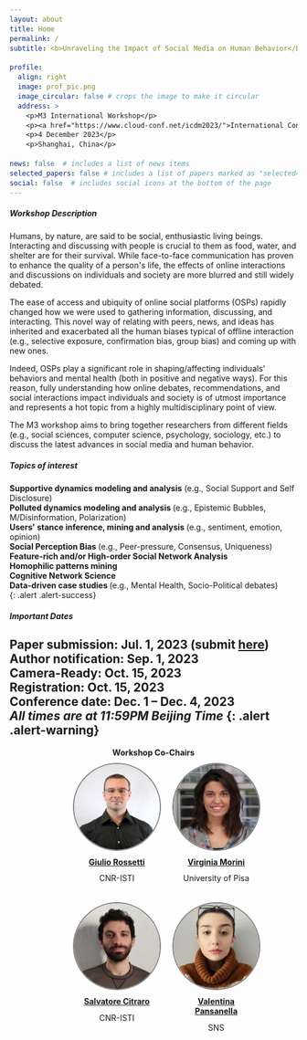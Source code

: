 ```yaml
---
layout: about
title: Home
permalink: /
subtitle: <b>Unraveling the Impact of Social Media on Human Behavior</b>

profile:
  align: right
  image: prof_pic.png
  image_circular: false # crops the image to make it circular
  address: >
    <p>M3 International Workshop</p>
    <p><a href="https://www.cloud-conf.net/icdm2023/">International Conference on Data Mining (ICDM)</a></p>
    <p>4 December 2023</p>
    <p>Shanghai, China</p>

news: false  # includes a list of news items
selected_papers: false # includes a list of papers marked as "selected={true}"
social: false  # includes social icons at the bottom of the page
---
```


##### Workshop Description
Humans, by nature, are said to be social, enthusiastic living beings. 
Interacting and discussing with people is crucial to them as food, water, and shelter are for their survival.
While face-to-face communication has proven to enhance the quality of a person's life, the effects of online interactions and discussions on individuals and society are more blurred and still widely debated.

The ease of access and ubiquity of online social platforms (OSPs) rapidly changed how we were used to gathering information, discussing, and interacting.
This novel way of relating with peers, news, and ideas has inherited and exacerbated all the human biases typical of offline interaction (e.g., selective exposure, confirmation bias, group bias) and coming up with new ones. 

Indeed, OSPs play a significant role in shaping/affecting individuals' behaviors and mental health (both in positive and negative ways). 
For this reason, fully understanding how online debates, recommendations, and social interactions impact individuals and society is of utmost importance and represents a hot topic from a highly multidisciplinary point of view.

The M3 workshop aims to bring together researchers from different fields (e.g., social sciences, computer science, psychology, sociology, etc.) to discuss the latest advances in social media and human behavior.

##### Topics of interest

<b>Supportive dynamics modeling and analysis</b> (e.g., Social Support and Self Disclosure) <br/>
<b>Polluted dynamics modeling and analysis </b> (e.g., Epistemic Bubbles, M/Disinformation, Polarization) <br/>
<b> Users' stance inference, mining and analysis </b> (e.g., sentiment, emotion, opinion) <br/>
<b>Social Perception Bias </b> (e.g., Peer-pressure, Consensus, Uniqueness)  <br/>
<b> Feature-rich and/or High-order Social Network Analysis </b> <br/>
<b> Homophilic patterns mining </b> <br/>
<b> Cognitive Network Science </b> <br/>
<b> Data-driven case studies </b> (e.g., Mental Health, Socio-Political debates) <br/>
{: .alert .alert-success}

##### Important Dates
<b>Paper submission:</b> Jul. 1, 2023 (submit <a href="https://wi-lab.com/cyberchair/2023/icdm23/scripts/ws_submit.php?subarea=S">here</a>)<br/>
<b>Author notification:</b> Sep. 1, 2023 <br/>
<b>Camera-Ready:</b> Oct. 15, 2023 <br/>
<b>Registration:</b> Oct. 15, 2023 <br/>
<b>Conference date:</b> Dec. 1 – Dec. 4, 2023 <br/>
<i>All times are at 11:59PM Beijing Time</i>
{: .alert .alert-warning}
---
<div style="width: 100%; text-align: center"> 
<b>Workshop Co-Chairs</b>
</div>  
<div style="width: 100%; padding-left: 20%; text-align: center">



<div style="float: left; margin: 10px">
<a href="http://giuliorossetti.github.io/">
  <img src="assets/custom_images/Rossetti1.jpg" style="border: 2px solid gray; width: 150px; height: 150px; background-size: cover; border-radius: 50%;">
  </a>
  <span style="display: block; padding: 5%; text-align: center;"><a href="http://giuliorossetti.github.io/"><b>Giulio Rossetti</b></a></span>
  <span style="display: block; margin-top: -10px; text-align: center;"><p>CNR-ISTI</p></span>
</div>

<div style="float: left; margin: 10px">
<a href="https://kdd.isti.cnr.it/people/morini-virginia">
  <img src="assets/custom_images/morini.jpg" style="border: 2px solid gray; width: 150px; height: 150px; background-size: cover; border-radius: 50%;">
  </a>
  <span style="display: block; padding: 5%; text-align: center;"><a href="https://kdd.isti.cnr.it/people/morini-virginia"><b>Virginia Morini</b></a></span>
  <span style="display: block; margin-top: -10px; text-align: center;"><p>University of Pisa</p></span>
</div>

<div style="float: left; margin: 10px">
<a href="http://pages.di.unipi.it/citraro/">
  <img src="assets/custom_images/citraro.jpeg" style="border: 2px solid gray; width: 150px; height: 150px; background-size: cover; border-radius: 50%;">
  </a>
  <span style="display: block; padding: 5%; text-align: center;"><a href="http://pages.di.unipi.it/citraro/"><b>Salvatore Citraro</b></a></span>
  <span style="display: block; margin-top: -10px; text-align: center;"><p>CNR-ISTI</p></span>
</div>

<div style="float: left; margin: 10px">
<a href="https://kdd.isti.cnr.it/people/pansanella-valentina">
  <img src="assets/custom_images/pansanella.jpeg" style="border: 2px solid gray; width: 150px; height: 150px; background-size: cover; border-radius: 50%;">
  </a>
  <span style="display: block; padding: 5%; text-align: center;"><a href="https://kdd.isti.cnr.it/people/pansanella-valentina"><b>Valentina Pansanella</b></a></span>
  <span style="display: block; margin-top: -10px; text-align: center;"><p>SNS</p></span>
</div>

</div>
